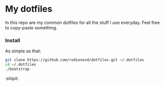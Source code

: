 # My dotfiles

In this repo are my common dotfiles for all the stuff I use everyday.
Feel free to copy-paste something.


### Install

As simple as that:

```bash
git clone https://github.com/rodionovd/dotfiles.git ~/.dotfiles
cd ~/.dotfiles
./bootstrap
```

:shipit:
